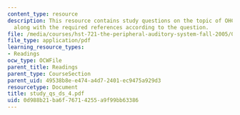 ```yaml
---
content_type: resource
description: This resource contains study questions on the topic of OHCs and electromotility
  along with the required references according to the question.
file: /media/courses/hst-721-the-peripheral-auditory-system-fall-2005/0d988b21ba6f76714255a9f99bb63386_study_qs_ds_4.pdf
file_type: application/pdf
learning_resource_types:
- Readings
ocw_type: OCWFile
parent_title: Readings
parent_type: CourseSection
parent_uid: 49538b8e-e474-a4d7-2401-ec9475a929d3
resourcetype: Document
title: study_qs_ds_4.pdf
uid: 0d988b21-ba6f-7671-4255-a9f99bb63386
---
```

